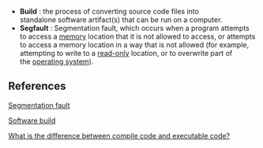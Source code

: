 - **Build** : the process of converting source code files into standalone software artifact(s) that can be run on a computer.
- **Segfault** : Segmentation fault, which occurs when a program attempts to access a [memory](https://en.wikipedia.org/wiki/Computer_memory) location that it is not allowed to access, or attempts to access a memory location in a way that is not allowed (for example, attempting to write to a [read-only](https://en.wikipedia.org/wiki/Read-only_memory) location, or to overwrite part of the [operating system](https://en.wikipedia.org/wiki/Operating_system)). 

## References

[Segmentation fault](https://en.wikipedia.org/wiki/Segmentation_fault)

[Software build](https://en.wikipedia.org/wiki/Software_build)

[What is the difference between compile code and executable code?](https://stackoverflow.com/questions/2310261/what-is-the-difference-between-compile-code-and-executable-code)